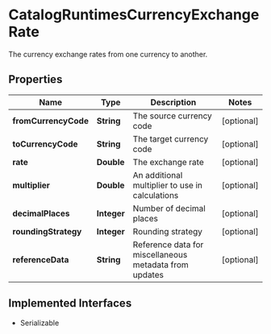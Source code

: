 

# CatalogRuntimesCurrencyExchangeRate

The currency exchange rates from one currency to another.

## Properties

| Name | Type | Description | Notes |
|------------ | ------------- | ------------- | -------------|
|**fromCurrencyCode** | **String** | The source currency code |  [optional] |
|**toCurrencyCode** | **String** | The target currency code |  [optional] |
|**rate** | **Double** | The exchange rate |  [optional] |
|**multiplier** | **Double** | An additional multiplier to use in calculations |  [optional] |
|**decimalPlaces** | **Integer** | Number of decimal places |  [optional] |
|**roundingStrategy** | **Integer** | Rounding strategy |  [optional] |
|**referenceData** | **String** | Reference data for miscellaneous metadata from updates |  [optional] |


## Implemented Interfaces

* Serializable


